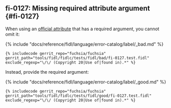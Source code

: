 ## fi-0127: Missing required attribute argument {#fi-0127}

When using an [official attribute](/docs/reference/fidl/language/attributes.md)
that has a required argument, you cannot omit it:

{% include "docs/reference/fidl/language/error-catalog/label/_bad.md" %}

```fidl
{% includecode gerrit_repo="fuchsia/fuchsia" gerrit_path="tools/fidl/fidlc/tests/fidl/bad/fi-0127.test.fidl" exclude_regexp="\/\/ (Copyright 20|Use of|found in).*" %}
```

Instead, provide the required argument:

{% include "docs/reference/fidl/language/error-catalog/label/_good.md" %}

```fidl
{% includecode gerrit_repo="fuchsia/fuchsia" gerrit_path="tools/fidl/fidlc/tests/fidl/good/fi-0127.test.fidl" exclude_regexp="\/\/ (Copyright 20|Use of|found in).*" %}
```
